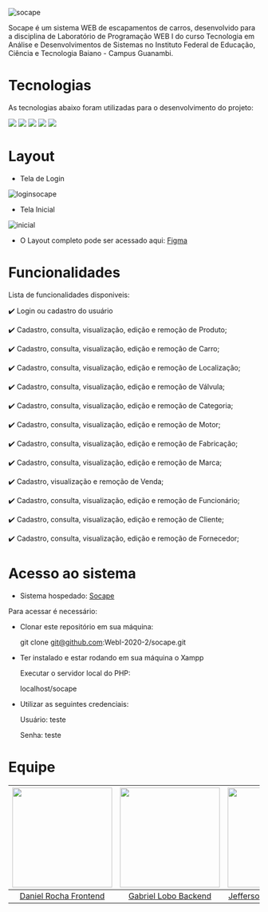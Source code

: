    ![socape](https://user-images.githubusercontent.com/81172873/129502221-0bab8572-d8be-4c6a-8997-34db2e7a972a.JPG)

Socape é um sistema WEB de escapamentos de carros, desenvolvido para a disciplina de Laboratório de Programação WEB I do curso Tecnologia em Análise e Desenvolvimentos de Sistemas no Instituto Federal de Educação, Ciência e Tecnologia Baiano - Campus Guanambi.

# Tecnologias 
As tecnologias abaixo foram utilizadas para o desenvolvimento do projeto:


<img src="https://img.shields.io/badge/HTML5-E34F26?style=for-the-badge&logo=html5&logoColor=white" /> <img src="https://img.shields.io/badge/CSS3-1572B6?style=for-the-badge&logo=css3&logoColor=white" /> <img src="https://img.shields.io/badge/JavaScript-323330?style=for-the-badge&logo=javascript&logoColor=F7DF1E" /> <img src="https://img.shields.io/badge/PHP-777BB4?style=for-the-badge&logo=php&logoColor=white" /> <img src="https://img.shields.io/badge/PostgreSQL-316192?style=for-the-badge&logo=postgresql&logoColor=white" />

# Layout
* Tela de Login

![loginsocape](https://user-images.githubusercontent.com/81172873/129504042-12d18c56-56f7-4d87-b9ef-af87585bd6b5.jpeg)

* Tela Inicial


 ![inicial](https://user-images.githubusercontent.com/81172873/129553942-46dcc89b-35bd-4874-b3fa-409c30a5ef8b.JPG)

* O Layout completo pode ser acessado aqui: [Figma](https://www.figma.com/file/KNa0hEGNNUTZJPz5gBMWAZ/Untitled?node-id=690%3A9)

# Funcionalidades
Lista de funcionalidades disponiveis:

✔️ Login ou cadastro do usuário

✔️ Cadastro, consulta, visualização, edição e remoção de Produto;

✔️ Cadastro, consulta, visualização, edição e remoção de Carro;

✔️ Cadastro, consulta, visualização, edição e remoção de Localização;

✔️ Cadastro, consulta, visualização, edição e remoção de Válvula;

✔️ Cadastro, consulta, visualização, edição e remoção de Categoria;

✔️ Cadastro, consulta, visualização, edição e remoção de Motor;

✔️ Cadastro, consulta, visualização, edição e remoção de Fabricação;

✔️ Cadastro, consulta, visualização, edição e remoção de Marca;

✔️ Cadastro, visualização e remoção de Venda;

✔️ Cadastro, consulta, visualização, edição e remoção de Funcionário;

✔️ Cadastro, consulta, visualização, edição e remoção de Cliente;

✔️ Cadastro, consulta, visualização, edição e remoção de Fornecedor;

# Acesso ao sistema

* Sistema hospedado:
 [Socape](https://socape.herokuapp.com/)
 
Para acessar é necessário:
* Clonar este repositório em sua máquina:
  
  git clone git@github.com:WebI-2020-2/socape.git

* Ter instalado e estar rodando em sua máquina o Xampp
  
  Executar o servidor local do PHP:

  localhost/socape
  
 * Utilizar as seguintes credenciais:
 
     Usuário: teste

     Senha: teste
 
 # Equipe

 <img src="https://user-images.githubusercontent.com/81172873/129506467-9dd3f4dc-414a-4d96-bf3a-27cd67f1d29e.jpeg" width="200">|  <img src="https://user-images.githubusercontent.com/81172873/129506246-95796b49-b3ce-4e45-b23c-c234ea821a6c.jpeg" width="200"> | <img src="https://user-images.githubusercontent.com/81172873/129507076-379dc0df-81ab-4000-822b-02119c352929.jpeg" width="200">  |  <img src="https://user-images.githubusercontent.com/81172873/129505636-17545741-3e18-4f23-87ce-1aee5b6d7731.JPG" width="200"> | <img src="https://user-images.githubusercontent.com/81172873/129506657-e08ccefc-4244-431d-b27f-1630fbee446c.jpeg" width="200">
:----------------------:|:-------------------------:|:--------:|:-----:|:-----:
[Daniel Rocha Frontend](https://github.com/DanielRocha300)  | [Gabriel  Lobo Backend](https://github.com/gabrielrbl) | [Jefferson Batista Backend](https://github.com/jeffersonxavi) | [Larissa  Prado Backend](https://github.com/larisprado) | [Marcos Coelho Frontend](https://github.com/CoelhoMestre) 



